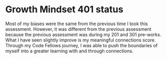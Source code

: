 # Growth Mindset 401 status

Most of my biases were the same from the previous time I took this assessment. However, it was different from the previous assessment because the previous assessment was during my 201 and 301 pre-works. What I have seen slightly improve is my meaningful connections score. Through my Code Fellows journey, I was able to push the boundaries of myself into a greater learning with and through connections.